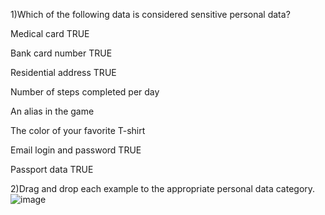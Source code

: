 1)Which of the following data is considered sensitive personal data?

Medical card TRUE

Bank card number  TRUE

Residential address  TRUE

Number of steps completed per day

An alias in the game

The color of your favorite T-shirt

Email login and password  TRUE

Passport data  TRUE

2)Drag and drop each example to the appropriate personal data category.
![image](https://github.com/user-attachments/assets/21c48900-e2f6-4c05-881a-6e2752b53a41)
